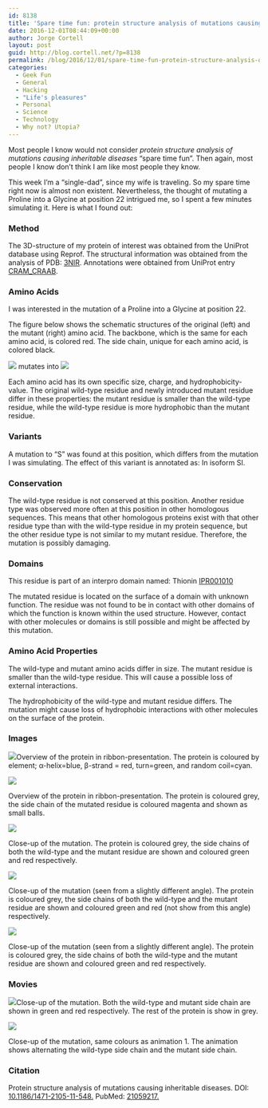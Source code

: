 ```yaml
---
id: 8138
title: 'Spare time fun: protein structure analysis of mutations causing inheritable diseases'
date: 2016-12-01T08:44:09+00:00
author: Jorge Cortell
layout: post
guid: http://blog.cortell.net/?p=8138
permalink: /blog/2016/12/01/spare-time-fun-protein-structure-analysis-of-mutations-causing-inheritable-diseases/
categories:
  - Geek Fun
  - General
  - Hacking
  - "Life's pleasures"
  - Personal
  - Science
  - Technology
  - Why not? Utopia?
---
```

Most people I know would not consider _protein structure analysis of mutations causing inheritable diseases_ &#8220;spare time fun&#8221;. Then again, most people I know don&#8217;t think I am like most people they know.

This week I&#8217;m a &#8220;single-dad&#8221;, since my wife is traveling. So my spare time right now is almost non existent. Nevertheless, the thought of mutating a Proline into a Glycine at position 22 intrigued me, so I spent a few minutes simulating it. Here is what I found out:<section> 

### Method

The 3D-structure of my protein of interest was obtained from the UniProt database using Reprof. The structural information was obtained from the analysis of PDB: [3NIR](http://pdb.rcsb.org/pdb/explore/explore.do?structureId=3NIR). Annotations were obtained from UniProt entry [CRAM_CRAAB](http://www.uniprot.org/uniprot/CRAM_CRAAB).</section> <section> 

### Amino Acids

I was interested in the mutation of a Proline into a Glycine at position 22.

The figure below shows the schematic structures of the original (left) and the mutant (right) amino acid. The backbone, which is the same for each amino acid, is colored red. The side chain, unique for each amino acid, is colored black.

![](http://www.cmbi.ru.nl/hope/static/images/aa/pro.jpg) mutates into ![](http://www.cmbi.ru.nl/hope/static/images/aa/gly.jpg)

Each amino acid has its own specific size, charge, and hydrophobicity-value. The original wild-type residue and newly introduced mutant residue differ in these properties: the mutant residue is smaller than the wild-type residue, while the wild-type residue is more hydrophobic than the mutant residue.</section> <section> 

### Variants

A mutation to &#8220;S&#8221; was found at this position, which differs from the mutation I was simulating. The effect of this variant is annotated as: In isoform SI.</section> <section> 

### Conservation

The wild-type residue is not conserved at this position. Another residue type was observed more often at this position in other homologous sequences. This means that other homologous proteins exist with that other residue type than with the wild-type residue in my protein sequence, but the other residue type is not similar to my mutant residue. Therefore, the mutation is possibly damaging.</section> <section> 

### Domains

This residue is part of an interpro domain named: Thionin [IPR001010](http://www.ebi.ac.uk/interpro/entry/IPR001010)

The mutated residue is located on the surface of a domain with unknown function. The residue was not found to be in contact with other domains of which the function is known within the used structure. However, contact with other molecules or domains is still possible and might be affected by this mutation.</section> <section> 

### Amino Acid Properties

The wild-type and mutant amino acids differ in size. The mutant residue is smaller than the wild-type residue. This will cause a possible loss of external interactions.

The hydrophobicity of the wild-type and mutant residue differs. The mutation might cause loss of hydrophobic interactions with other molecules on the surface of the protein.</section> <section> 

### Images

![](http://www.cmbi.ru.nl/hope/yasara/0fc26700-bbb3-4a1c-85a9-b6a3b0f5e997/22GLY_overview.png/)Overview of the protein in ribbon-presentation. The protein is coloured by element; α-helix=blue, β-strand = red, turn=green, and random coil=cyan.

![](http://www.cmbi.ru.nl/hope/yasara/0fc26700-bbb3-4a1c-85a9-b6a3b0f5e997/22GLY_overview_grey.png/)

Overview of the protein in ribbon-presentation. The protein is coloured grey, the side chain of the mutated residue is coloured magenta and shown as small balls.

![](http://www.cmbi.ru.nl/hope/yasara/0fc26700-bbb3-4a1c-85a9-b6a3b0f5e997/22GLY_zoom.png/)

Close-up of the mutation. The protein is coloured grey, the side chains of both the wild-type and the mutant residue are shown and coloured green and red respectively.

![](http://www.cmbi.ru.nl/hope/yasara/0fc26700-bbb3-4a1c-85a9-b6a3b0f5e997/22GLY_zoom2.png/)

Close-up of the mutation (seen from a slightly different angle). The protein is coloured grey, the side chains of both the wild-type and the mutant residue are shown and coloured green and red (not show from this angle) respectively.

![](http://www.cmbi.ru.nl/hope/yasara/0fc26700-bbb3-4a1c-85a9-b6a3b0f5e997/22GLY_zoom3.png/)

Close-up of the mutation (seen from a slightly different angle). The protein is coloured grey, the side chains of both the wild-type and the mutant residue are shown and coloured green and red respectively.</section> <section> 

### Movies

![](http://www.cmbi.ru.nl/hope/yasara/6c11cb58-f112-43f9-9f7a-4d907c84c268/22GLY_turning.gif/)Close-up of the mutation. Both the wild-type and mutant side chain are shown in green and red respectively. The rest of the protein is show in grey.

![](http://www.cmbi.ru.nl/hope/yasara/6c11cb58-f112-43f9-9f7a-4d907c84c268/22GLY_morphing.gif/)

Close-up of the mutation, same colours as animation 1. The animation shows alternating the wild-type side chain and the mutant side chain.</section> <section> 

### Citation

Protein structure analysis of mutations causing inheritable diseases. DOI: [10.1186/1471-2105-11-548.](http://dx.doi.org/10.1186/1471-2105-11-548) PubMed: [21059217](http://www.ncbi.nlm.nih.gov/pubmed/21059217)<a href="http://www.cmbi.ru.nl/hope/report/583f164001ca360009798abb/" target="_blank">.</a></section>